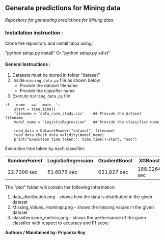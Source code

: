 ## Generate predictions for Mining data

_Repository for generating predictions for Mining data_.

### Installation instruction :

Clone the repository and install talpa using:

"python setup.py install"  Or  "python setup.py sdist"


#### General Instructions :
1. Datasets must be stored in folder "dataset"
2. Inside `minning_data.py` file as shown below
    - Provide the dataset filename 
    - Provide the classifier name
3. Execute `minning_data.py` file
```
if __name__ =='__main__':                                     
    start = time.time()                                       
    filename = 'data_case_study.csv'    ## Provide the dataset filename                         
    model_name = "LogisticRegression"   ## Provide the classifier name                      
                                                              
    read_data = DatasetReader("dataset", filename)            
    read_data.check_data_validity(model_name)                 
    print("Execution time taken:", time.time()-start, "sec")              
```

Execution time taken by each classifier:

|RandomForest|LogisticRegression|GradientBoost|XGBoost|KNN|
|---|---|---|---|---|
|22.7308 sec|51.6076 sec|631.827 sec|188.0264 sec|688.119 sec|

The "plot" folder will contain the following information:
1. data_distribution.png - shows how the data is distributed in the given dataset
2. Missing_Values_Heatmap.png - shows the missing values in the given dataset
3. classifiername_metrics.png - shows the performance of the given classifier with respect to accuracy and F1 score

**Authors / Maintained by: Priyanka Roy**
